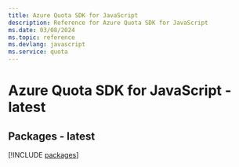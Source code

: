 ```yaml
---
title: Azure Quota SDK for JavaScript
description: Reference for Azure Quota SDK for JavaScript
ms.date: 03/08/2024
ms.topic: reference
ms.devlang: javascript
ms.service: quota
---
```

# Azure Quota SDK for JavaScript - latest
## Packages - latest
[!INCLUDE [packages](quota-index.md)]